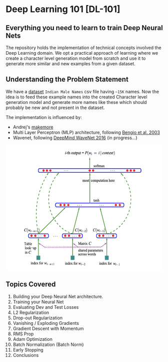# Deep Learning 101 [DL-101]
## Everything you need to learn to train Deep Neural Nets 

The repository holds the implementation of technical concepts involved the Deep Learning domain. We opt a practical approach of learning where we create a character level generation model from scratch and use it to generate more similar and new examples from a given dataset.

## Understanding the Problem Statement

We have a [dataset](https://gist.github.com/mbejda/7f86ca901fe41bc14a63) `Indian Male Names` csv file having `~15K` names. Now the idea is to feed these example names into the created Character level generation model and generate more names like these which should probably be new and not present in the dataset.

The implementation is influenced by:

  - Andrej's [makemore](https://github.com/karpathy/makemore/)
  - Multi Layer Perceptron (MLP) architecture, following [Bengio et al. 2003](https://www.jmlr.org/papers/volume3/bengio03a/bengio03a.pdf)
  - Wavenet, following [DeepMind WaveNet 2016](https://arxiv.org/abs/1609.03499) (in progress...)


<img src="/media/mlp.png" width=600 height=400>


## Topics Covered

1. Building your Deep Neural Net architecture.
2. Training your Neural Net
3. Evaluating Dev and Test Losses
4. L2 Regularization
5. Drop-out Regularization
6. Vanishing / Exploding Gradients
7. Gradient Descent with Momentum
8. RMS Prop
9. Adam Optimization 
10. Batch Normalization (Batch Norm)
11. Early Stopping
12. Conclusions